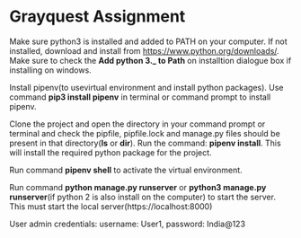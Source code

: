 # Grayquest Assignment

Make sure python3 is installed and added to PATH on your computer.
If not installed, download and install from https://www.python.org/downloads/. Make sure to check the **Add python 3.\_ to Path** on installtion dialogue box if installing on windows.

Install pipenv(to usevirtual environment and install python packages). Use command **pip3 install pipenv** in terminal or command prompt to install pipenv.

Clone the project and open the directory in your command prompt or terminal and check the pipfile, pipfile.lock and manage.py files should be present in that directory(**ls** or **dir**). Run the command: **pipenv install**. This will install the required python package for the project.

Run command **pipenv shell** to activate the virtual environment.

Run command **python manage.py runserver** or **python3 manage.py runserver**(if python 2 is also install on the computer) to start the server. This must start the local server(https://localhost:8000)

User admin credentials: username: User1, password: India@123

